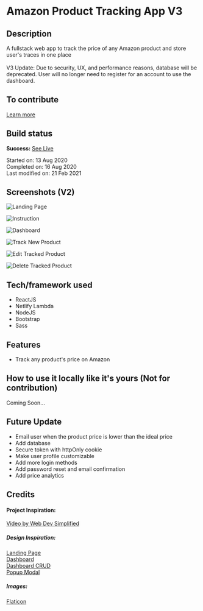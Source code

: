 # Amazon Product Tracking App V3

## Description

A fullstack web app to track the price of any Amazon product and store user's traces in one place
<br>
<br>
V3 Update: Due to security, UX, and performance reasons, database will be deprecated. User will no longer need to register for an account to use the dashboard.
<br>

## To contribute

[Learn more](https://github.com/yewyewXD/React-Amazon-Price-Tracker/blob/master/CONTRIBUTING.md)

## Build status

**Success:** [See Live](https://trackerbase.herokuapp.com/)

Started on: 13 Aug 2020 <br>
Completed on: 16 Aug 2020 <br>
Last modified on: 21 Feb 2021 <br>

## Screenshots (V2)

![Landing Page](https://github.com/yewyewXD/React-Amazon-Price-Tracker/blob/master/readme-images/landingPage.JPG?raw=true "Landing Page")

![Instruction](https://github.com/yewyewXD/React-Amazon-Price-Tracker/blob/master/readme-images/instruction.JPG?raw=true "Instruction")

![Dashboard](https://github.com/yewyewXD/React-Amazon-Price-Tracker/blob/master/readme-images/dashboard.JPG?raw=true "Dashboard")

![Track New Product](https://github.com/yewyewXD/React-Amazon-Price-Tracker/blob/master/readme-images/dashboardAddNew.JPG?raw=true "Track New Product")

![Edit Tracked Product](https://github.com/yewyewXD/React-Amazon-Price-Tracker/blob/master/readme-images/dashboardEdit.JPG?raw=true "Edit Tracked Product")

![Delete Tracked Product](https://github.com/yewyewXD/React-Amazon-Price-Tracker/blob/master/readme-images/dashboardDelete.JPG?raw=true "Delete Tracked Product")

## Tech/framework used

- ReactJS
- Netlify Lambda
- NodeJS
- Bootstrap
- Sass

## Features

- Track any product's price on Amazon

## How to use it locally like it's yours (Not for contribution)

Coming Soon...

## Future Update

- Email user when the product price is lower than the ideal price
- Add database
- Secure token with httpOnly cookie
- Make user profile customizable
- Add more login  methods
- Add password reset and email confirmation
- Add price analytics

## Credits

#### Project Inspiration:

[Video by Web Dev Simplified](https://www.youtube.com/watch?v=H5ObmDUjKV4&ab_channel=WebDevSimplified)

##### Design Inspiration:

[Landing Page](https://html.crumina.net/html-utouch/index.html) <br>
[Dashboard](https://dribbble.com/shots/3699047-dashX-Income) <br>
[Dashboard CRUD](https://dribbble.com/shots/8491396-Frappe-Accounting-Customers)<br>
[Popup Modal](https://dribbble.com/shots/8491396-Frappe-Accounting-Customers)<br>

##### Images:

[Flaticon](https://www.flaticon.com/home)

